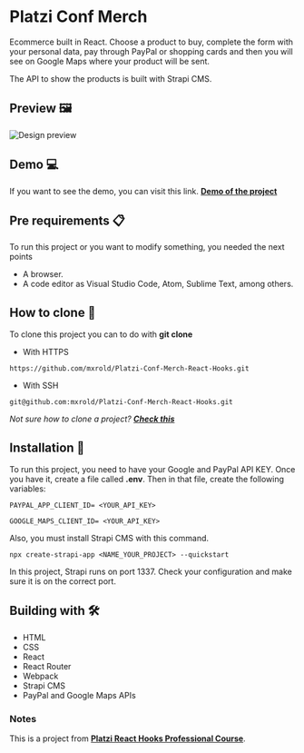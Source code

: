 # Platzi Conf Merch

Ecommerce built in React. Choose a product to buy, complete the form with your personal data, pay through PayPal or shopping cards and then you will see on Google Maps where your product will be sent.

The API to show the products is built with Strapi CMS.

## Preview 🖼

![Design preview](https://firebasestorage.googleapis.com/v0/b/platzi-conf-merch-d6365.appspot.com/o/platzi-conf-merch.png?alt=media&token=d3f0507f-7d6b-4d5f-aec5-4213552038b2)

## Demo 💻

If you want to see the demo, you can visit this link. **[Demo of the project](https://platzi-conf-merch-d6365.web.app/)**

## Pre requirements 📋

To run this project or you want to modify something, you needed the next points
- A browser.
- A code editor as Visual Studio Code, Atom, Sublime Text, among others.

## How to clone 🚀

To clone this project you can to do with __git clone__

- With HTTPS
~~~
https://github.com/mxrold/Platzi-Conf-Merch-React-Hooks.git
~~~
- With SSH
~~~
git@github.com:mxrold/Platzi-Conf-Merch-React-Hooks.git
~~~

_Not sure how to clone a project? **[Check this](https://github.com/mxrold/how-to-clone-a-repository-in-github/blob/main/README.md)**_


## Installation 🎉

To run this project, you need to have your Google and PayPal API KEY. Once you have it, create a file called **.env**. Then in that file, create the following variables:
~~~
PAYPAL_APP_CLIENT_ID= <YOUR_API_KEY>
~~~
~~~
GOOGLE_MAPS_CLIENT_ID= <YOUR_API_KEY>
~~~

Also, you must install Strapi CMS with this command. 
~~~
npx create-strapi-app <NAME_YOUR_PROJECT> --quickstart
~~~
In this project, Strapi runs on port 1337. Check your configuration and make sure it is on the correct port.


## Building with 🛠️

- HTML
- CSS
- React
- React Router
- Webpack
- Strapi CMS
- PayPal and Google Maps APIs

### Notes
This is a project from **[Platzi React Hooks Professional Course](https://platzi.com/clases/react-hooks/)**.